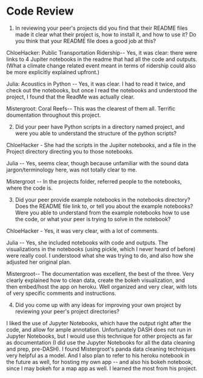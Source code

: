 
# Code Review

1. In reviewing your peer's projects did you find that their README files made it clear what their project is, how to install it, and how to use it? Do you think that your README file does a good job at this?

ChloeHacker: Public Transportation Ridership-- Yes, it was clear: there were links to 4 Jupiter notebooks in the readme that had all the code and outputs. (What a climate change related event meant in terms of ridership could also be more explicitly explained upfront.)

Julia: Acoustics in Python -- Yes, it was clear. I had to read it twice, and check out the notebooks, but once I read the notebooks and understood the project, I found that the ReadMe was actually clear. 

Mistergroot: Coral Reefs-- This was the clearest of them all. Terrific doumentation throughout this project. 

2. Did your peer have Python scripts in a directory named project, and were you able to understand the structure of the python scripts?

ChloeHacker - She had the scripts in the Jupiter notebooks, and a file in the Project directory directing you to those notebooks.

Julia -- Yes, seems clear, though because unfamiliar with the sound data jargon/terminology here, was not totally clear to me. 

Mistergroot -- In the projects folder, referred people to the notebooks, where the code is. 


3. Did your peer provide example notebooks in the notebooks directory? Does the README file link to, or tell you about the example notebooks? Were you able to understand from the example notebooks how to use the code, or what your peer is trying to solve in the notebook?

ChloeHacker - Yes, it was very clear, with a lot of comments. 

Julia -- Yes, she included notebooks with code and outputs. The visualizations in the notebooks (using pickle, which I never heard of before) were really cool. I understood what she was trying to do, and also how she adjusted her original plan. 

Mistergroot-- The documentation was excellent, the best of the three. Very clearly explained how to clean data, create the bokeh visualization, and then embed/host the app on heroku. Well organized and very clear, with lots of very specific comments and instructions. 


4. Did you come up with any ideas for improving your own project by reviewing your peer's project directories?

I liked the use of Jupyter Notebooks, which have the output right after the code, and allow for ample annotation. Unfortunately DASH does not run in Jupyter Notebooks, but I would use this technique for other projects as far as documentation (I did use the Jupyter Notebooks for all the data cleaning and prep, pre-DASH). I found Mistergroot's panda data cleaning techniques very helpful as a model. And I also plan to refer to his heroku notebook in the future as well, for hosting my own app -- and also his bokeh notebook, since I may bokeh for a map app as well. I learned the most from his project. 